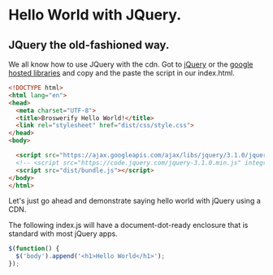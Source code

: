 # Hello World with JQuery.

## JQuery the old-fashioned way.

We all know how to use JQuery with the cdn. Got to [jQuery](https://code.jquery.com/) or the [google hosted libraries](https://developers.google.com/speed/libraries/) and copy and the paste the script in our index.html.

```html
<!DOCTYPE html>
<html lang="en">
<head>
  <meta charset="UTF-8">
  <title>Broswerify Hello World!</title>
  <link rel="stylesheet" href="dist/css/style.css">
</head>
<body>

  <script src="https://ajax.googleapis.com/ajax/libs/jquery/3.1.0/jquery.min.js"></script>
  <!-- <script src="https://code.jquery.com/jquery-3.1.0.min.js" integrity="sha256-cCueBR6CsyA4/9szpPfrX3s49M9vUU5BgtiJj06wt/s=" crossorigin="anonymous"></script> -->
  <script src="dist/bundle.js"></script>
</body>
</html>
```
Let's just go ahead and demonstrate saying hello world with jQuery using a CDN.

The following index.js will have a document-dot-ready enclosure that is standard with most jQuery apps.
```javascript
$(function() {
  $('body').append('<h1>Hello World</h1>');
});
```
